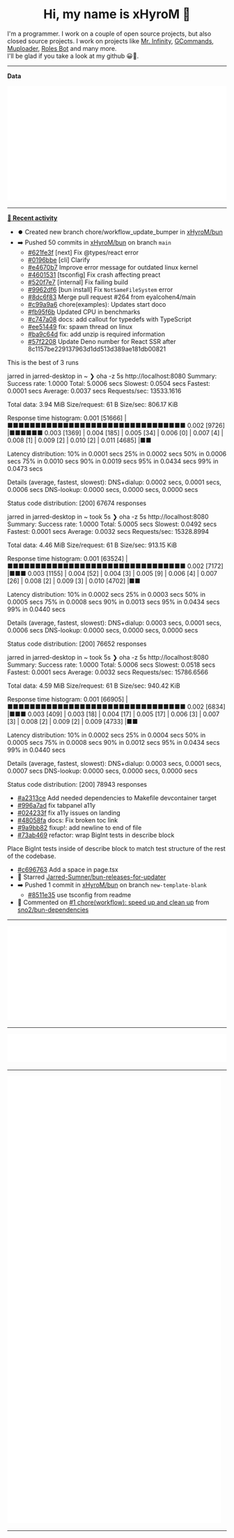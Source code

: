 <p align="center">
    <!-- <img src="https://avatars.githubusercontent.com/u/56601352" width="192" alt="hyro's pfp" /> -->
    <h1 align="center">Hi, my name is xHyroM 👋</h1>
</p>

I'm a programmer. I work on a couple of open source projects, but also closed source projects. I work on projects like [Mr. Infinity](https://discord.com/oauth2/authorize?client_id=720321585625694239&scope=bot%20applications.commands&permissions=8&redirect_uri=https://blobs.gq/imanager&prompt=consent&response_type=code), [GCommands](https://github.com/Garlic-Team/GCommands), [Muploader](https://github.com/xHyroM/Muploder), [Roles Bot](https://github.com/xHyroM/roles-bot) and many more.  
I'll be glad if you take a look at my github 😀👀.

___
**Data**

<img src="https://github.com/xHyroM/xHyroM/blob/master/.cache/base.svg">

___

**[📰 Recent activity](https://github.com/xHyroM)**
* ⏺️ Created new branch chore/workflow_update_bumper in [xHyroM/bun](https://github.com/xHyroM/bun)
* ➡️ Pushed 50 commits in [xHyroM/bun](https://github.com/xHyroM/bun) on branch `main`
  * [#621fe3f](https://github.com/xHyroM/bun/commit/621fe3f) [next] Fix @types/react error
  * [#0196bbe](https://github.com/xHyroM/bun/commit/0196bbe) [cli] Clarify
  * [#e4670b7](https://github.com/xHyroM/bun/commit/e4670b7) Improve error message for outdated linux kernel
  * [#4601531](https://github.com/xHyroM/bun/commit/4601531) [tsconfig] Fix crash affecting preact
  * [#520f7e7](https://github.com/xHyroM/bun/commit/520f7e7) [internal] Fix failing build
  * [#9962df6](https://github.com/xHyroM/bun/commit/9962df6) [bun install] Fix `NotSameFileSystem` error
  * [#8dc6f83](https://github.com/xHyroM/bun/commit/8dc6f83) Merge pull request #264 from eyalcohen4/main
  * [#c99a9a6](https://github.com/xHyroM/bun/commit/c99a9a6) chore(examples): Updates start doco
  * [#fb95f6b](https://github.com/xHyroM/bun/commit/fb95f6b) Updated CPU in benchmarks
  * [#c747a08](https://github.com/xHyroM/bun/commit/c747a08) docs: add callout for typedefs with TypeScript
  * [#ee51449](https://github.com/xHyroM/bun/commit/ee51449) fix: spawn thread on linux
  * [#ba9c64d](https://github.com/xHyroM/bun/commit/ba9c64d) fix: add unzip is required information
  * [#57f2208](https://github.com/xHyroM/bun/commit/57f2208) Update Deno number for React SSR after 8c1157be229137963d1dd513d389ae181db00821

This is the best of 3 runs

jarred in jarred-desktop in ~
❯ oha -z 5s http://localhost:8080
Summary:
  Success rate:	1.0000
  Total:	5.0006 secs
  Slowest:	0.0504 secs
  Fastest:	0.0001 secs
  Average:	0.0037 secs
  Requests/sec:	13533.1616

  Total data:	3.94 MiB
  Size/request:	61 B
  Size/sec:	806.17 KiB

Response time histogram:
  0.001 [51666] |■■■■■■■■■■■■■■■■■■■■■■■■■■■■■■■■
  0.002 [9726]  |■■■■■■
  0.003 [1369]  |
  0.004 [185]   |
  0.005 [34]    |
  0.006 [0]     |
  0.007 [4]     |
  0.008 [1]     |
  0.009 [2]     |
  0.010 [2]     |
  0.011 [4685]  |■■

Latency distribution:
  10% in 0.0001 secs
  25% in 0.0002 secs
  50% in 0.0006 secs
  75% in 0.0010 secs
  90% in 0.0019 secs
  95% in 0.0434 secs
  99% in 0.0473 secs

Details (average, fastest, slowest):
  DNS+dialup:	0.0002 secs, 0.0001 secs, 0.0006 secs
  DNS-lookup:	0.0000 secs, 0.0000 secs, 0.0000 secs

Status code distribution:
  [200] 67674 responses

jarred in jarred-desktop in ~ took 5s
❯ oha -z 5s http://localhost:8080
Summary:
  Success rate:	1.0000
  Total:	5.0005 secs
  Slowest:	0.0492 secs
  Fastest:	0.0001 secs
  Average:	0.0032 secs
  Requests/sec:	15328.8994

  Total data:	4.46 MiB
  Size/request:	61 B
  Size/sec:	913.15 KiB

Response time histogram:
  0.001 [63524] |■■■■■■■■■■■■■■■■■■■■■■■■■■■■■■■■
  0.002 [7172]  |■■■
  0.003 [1155]  |
  0.004 [52]    |
  0.004 [3]     |
  0.005 [9]     |
  0.006 [4]     |
  0.007 [26]    |
  0.008 [2]     |
  0.009 [3]     |
  0.010 [4702]  |■■

Latency distribution:
  10% in 0.0002 secs
  25% in 0.0003 secs
  50% in 0.0005 secs
  75% in 0.0008 secs
  90% in 0.0013 secs
  95% in 0.0434 secs
  99% in 0.0440 secs

Details (average, fastest, slowest):
  DNS+dialup:	0.0003 secs, 0.0001 secs, 0.0006 secs
  DNS-lookup:	0.0000 secs, 0.0000 secs, 0.0000 secs

Status code distribution:
  [200] 76652 responses

jarred in jarred-desktop in ~ took 5s
❯ oha -z 5s http://localhost:8080
Summary:
  Success rate:	1.0000
  Total:	5.0006 secs
  Slowest:	0.0518 secs
  Fastest:	0.0001 secs
  Average:	0.0032 secs
  Requests/sec:	15786.6566

  Total data:	4.59 MiB
  Size/request:	61 B
  Size/sec:	940.42 KiB

Response time histogram:
  0.001 [66905] |■■■■■■■■■■■■■■■■■■■■■■■■■■■■■■■■
  0.002 [6834]  |■■■
  0.003 [409]   |
  0.003 [18]    |
  0.004 [17]    |
  0.005 [17]    |
  0.006 [3]     |
  0.007 [3]     |
  0.008 [2]     |
  0.009 [2]     |
  0.009 [4733]  |■■

Latency distribution:
  10% in 0.0002 secs
  25% in 0.0004 secs
  50% in 0.0005 secs
  75% in 0.0008 secs
  90% in 0.0012 secs
  95% in 0.0434 secs
  99% in 0.0440 secs

Details (average, fastest, slowest):
  DNS+dialup:	0.0003 secs, 0.0001 secs, 0.0007 secs
  DNS-lookup:	0.0000 secs, 0.0000 secs, 0.0000 secs

Status code distribution:
  [200] 78943 responses
  * [#a2313ce](https://github.com/xHyroM/bun/commit/a2313ce) Add needed dependencies to Makefile devcontainer target
  * [#996a7ad](https://github.com/xHyroM/bun/commit/996a7ad) fix tabpanel a11y
  * [#024233f](https://github.com/xHyroM/bun/commit/024233f) fix a11y issues on landing
  * [#48058fa](https://github.com/xHyroM/bun/commit/48058fa) docs: Fix broken toc link
  * [#9a9bb82](https://github.com/xHyroM/bun/commit/9a9bb82) fixup!: add newline to end of file
  * [#73ab469](https://github.com/xHyroM/bun/commit/73ab469) refactor: wrap BigInt tests in describe block

Place BigInt tests inside of describe block to match test structure of
the rest of the codebase.
  * [#c696763](https://github.com/xHyroM/bun/commit/c696763) Add a space in page.tsx
* 🌟 Starred [Jarred-Sumner/bun-releases-for-updater](https://github.com/Jarred-Sumner/bun-releases-for-updater)
* ➡️ Pushed 1 commit in [xHyroM/bun](https://github.com/xHyroM/bun) on branch `new-template-blank`
  * [#8511e35](https://github.com/xHyroM/bun/commit/8511e35) use tsconfig from readme
* 💬 Commented on [#1 chore(workflow): speed up and clean up](https://github.com/sno2/bun-dependencies/issues/1) from [sno2/bun-dependencies](https://github.com/sno2/bun-dependencies)


___

<img src="https://github.com/xHyroM/xHyroM/blob/master/.cache/isocalendar.svg">

___

<img src="https://github.com/xHyroM/xHyroM/blob/master/.cache/languages.svg">

___

<img src="https://github.com/xHyroM/xHyroM/blob/master/.cache/achievements.svg">

___

